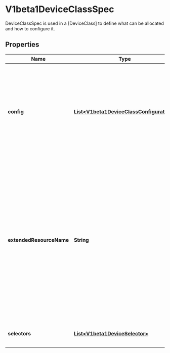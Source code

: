 

# V1beta1DeviceClassSpec

DeviceClassSpec is used in a [DeviceClass] to define what can be allocated and how to configure it.

## Properties

| Name | Type | Description | Notes |
|------------ | ------------- | ------------- | -------------|
|**config** | [**List&lt;V1beta1DeviceClassConfiguration&gt;**](V1beta1DeviceClassConfiguration.md) | Config defines configuration parameters that apply to each device that is claimed via this class. Some classses may potentially be satisfied by multiple drivers, so each instance of a vendor configuration applies to exactly one driver.  They are passed to the driver, but are not considered while allocating the claim. |  [optional] |
|**extendedResourceName** | **String** | ExtendedResourceName is the extended resource name for the devices of this class. The devices of this class can be used to satisfy a pod&#39;s extended resource requests. It has the same format as the name of a pod&#39;s extended resource. It should be unique among all the device classes in a cluster. If two device classes have the same name, then the class created later is picked to satisfy a pod&#39;s extended resource requests. If two classes are created at the same time, then the name of the class lexicographically sorted first is picked.  This is an alpha field. |  [optional] |
|**selectors** | [**List&lt;V1beta1DeviceSelector&gt;**](V1beta1DeviceSelector.md) | Each selector must be satisfied by a device which is claimed via this class. |  [optional] |



